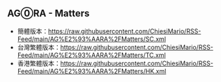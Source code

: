 ## AG⓪RA - Matters
- 簡體版本：https://raw.githubusercontent.com/ChiesiMario/RSS-Feed/main/AG%E2%93%AARA%2FMatters/SC.xml
- 台灣繁體版本：https://raw.githubusercontent.com/ChiesiMario/RSS-Feed/main/AG%E2%93%AARA%2FMatters/TC.xml
- 香港繁體版本：https://raw.githubusercontent.com/ChiesiMario/RSS-Feed/main/AG%E2%93%AARA%2FMatters/HK.xml